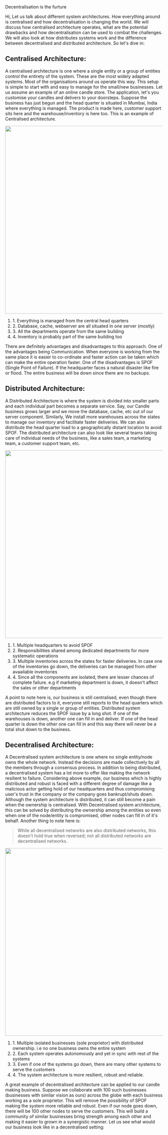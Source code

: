<div class="aspect-video w-full flex flex-col items-center text-primary-500 text-5xl font-semibold">Decentralisation is the furture
    <img src="/decentralisation/different-system-arch.png" alt=""/>
</div>

Hi, Let us talk about different system architectures. How everything around is centralised and how decentralisation is changing the world. We will discuss how centralised architecture operates, what are the potential drawbacks and how decentralisation can be used to combat the challenges. We will also look at how distributes systems work and the difference between decentralised and distributed architecture. So let's dive in:

## Centralised Architecture: 
A centralised architecture is one where a single entity or a group of entities control the entirety of the system. These are the most widely adapted systems. Most of the organisations around us operate this way. This setup is simple to start with and easy to manage for the small/new businesses. Let us assume an example of an online candle store. The application, let's you customise your candles and delivers to your doorsteps. Suppose the business has just begun and the head quarter is situated in Mumbai, India where everything is managed. The product is made here, customer support sits here and the warehouse/inventory is here too. This is an example of Centralised architecture.

<div class="not-prose flex flex-col lg:flex-row justify-start items-center gap-10">
<img src="/decentralisation/centralised.png" alt="" width="600px"/>
<ol class="flex flex-col max-w-[600px] gap-2 text-lg"> 
    <li>1. Everything is managed from the central head quarters </li>
    <li>2. Database, cache, webserver are all situated in one server (mostly) </li>
    <li>3. All the departments operate from the same building </li>
    <li>4. Inventory is probably part of the same building too</li>
</ol>
</div>

There are definitely advantages and disadvantages to this approach.
One of the advantages being Communication. When everyone is working from the same place it is easier to co-ordinate and faster action can be taken which can make the entire operation faster.
One of the disadvantages is SPOF (Single Point of Failure). If the headquarter faces a natural disaster like fire or flood. The entire business will be down since there are no backups. 


## Distributed Architecture:
A Distributed Architecture is where the system is divided into smaller parts and each individual part becomes a separate service. Say, our Candle business grows larger and we move the database, cache, etc out of our server component. Similarly, We install more warehouses across the states to manage our inventory and facilitate faster deliveries. We can also distribute the head quarter load to a geographically distant location to avoid SPOF. The distributed architecture can also look like several teams taking care of individual needs of the business, like a sales team, a marketing team, a customer support team, etc. 

<div class="not-prose flex flex-col lg:flex-row justify-start items-center gap-10">
<img src="/decentralisation/distributed.png" alt="" width="600px"/>
<ol class="flex flex-col max-w-[600px] gap-2 text-lg"> 
    <li>1. Multiple headquarters to avoid SPOF </li>
    <li>2. Responsibilities shared among dedicated departments for more systematic operations </li>
    <li>3. Multiple inventories across the states for faster deliveries. In case one of the inventories go down, the deliveries can be managed from other avaailable inventories </li>
    <li>4. Since all the components are isolated, there are lesser chances of complete failure. e.g if marketing department is down, it doesn't affect the sales or other departments </li>
</ol>
</div>

A point to note here is, our business is still centralised, even though there are distributed factors to it, everyone still reports to the head quarters which are still owned by a single or group of entities. Distributed system architecture reduces the SPOF issue by a long shot. If one of the warehouses is down, another one can fill in and deliver. If one of the head quarter is down the other one can fill in and this way there will never be a total shut down to the business.


## Decentralised Architecture:
  A Decentralised system architecture is one where no single entity/node owns the whole network. Instead the decisions are made collectively by all the members through a consensus process. In addition to being distributed, a decentralised system has a lot more to offer like making the network resilient to failure. Considering above example, our business which is highly distributed and robust is faced with a different degree of damage like a malicious actor getting hold of our headquarters and thus compromising user's trust in the company or the company goes bankrupt/shuts down. Although the system architecture is distributed, it can still become a pain when the ownership is centralised. With Decentralised system architecture, this can be solved by distributing the ownership among the entities so even when one of the node/entity is compromised, other nodes can fill in of it's behalf. Another thing to note here is:

>While all decentralised networks are also distributed networks, this doesn’t hold true when reversed; not all distributed networks are decentralised networks. 

<div class="not-prose flex flex-col lg:flex-row justify-start items-center gap-10">
<img src="/decentralisation/decentralised.png" alt="" width="600px"/>
<ol class="flex flex-col max-w-[600px] gap-2 text-lg"> 
    <li>1. Multiple isolated businesses (sole proprietor) with distributed ownership. i.e no one business owns the entire system </li>
    <li>2. Each system operates autonomously and yet in sync with rest of the systems </li>
    <li>3. Even if one of the systems go down, there are many other systems to serve the customers </li>
    <li>4. The system architecture is more resilient, robust and reliable.</li>
</ol>
</div>

A great example of decentralised architecture can be applied to our candle making business. Suppose we collaborate with 100 such businesses (businesses with similar vision as ours) across the globe with each business working as a sole proprietor. This will remove the possibility of SPOF making the system more reliable and robust. Even if our node goes down, there will be 100 other nodes to serve the customers. This will build a community of similar businesses bring strength among each other and making it easier to grown in a synergistic manner. Let us see what would our business look like in a decentralised setting:



